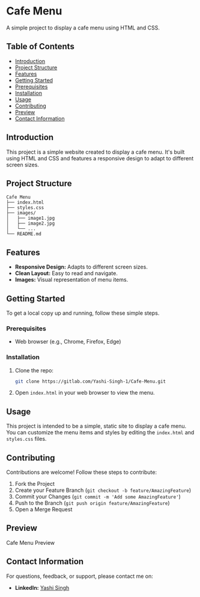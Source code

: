 # Cafe Menu

A simple project to display a cafe menu using HTML and CSS.

## Table of Contents
- [Introduction](#introduction)
- [Project Structure](#project-structure)
- [Features](#features)
- [Getting Started](#getting-started)
- [Prerequisites](#prerequisites)
- [Installation](#installation)
- [Usage](#usage)
- [Contributing](#contributing)
- [Preview](#preview)
- [Contact Information](#contact-information)

## Introduction
This project is a simple website created to display a cafe menu. It's built using HTML and CSS and features a responsive design to adapt to different screen sizes.

## Project Structure
```
Cafe Menu
├── index.html
├── styles.css
├── images/
│   ├── image1.jpg
│   ├── image2.jpg
│   └── ...
└── README.md
```

## Features
- **Responsive Design:** Adapts to different screen sizes.
- **Clean Layout:** Easy to read and navigate.
- **Images:** Visual representation of menu items.

## Getting Started
To get a local copy up and running, follow these simple steps.

### Prerequisites
- Web browser (e.g., Chrome, Firefox, Edge)

### Installation
1. Clone the repo:
   ```bash
   git clone https://gitlab.com/Yashi-Singh-1/Cafe-Menu.git
   ```

2. Open `index.html` in your web browser to view the menu.

## Usage
This project is intended to be a simple, static site to display a cafe menu. You can customize the menu items and styles by editing the `index.html` and `styles.css` files.

## Contributing
Contributions are welcome! Follow these steps to contribute:

1. Fork the Project
2. Create your Feature Branch (`git checkout -b feature/AmazingFeature`)
3. Commit your Changes (`git commit -m 'Add some AmazingFeature'`)
4. Push to the Branch (`git push origin feature/AmazingFeature`)
5. Open a Merge Request

## Preview
Cafe Menu Preview

## Contact Information
For questions, feedback, or support, please contact me on:

- **LinkedIn:** [Yashi Singh](https://www.linkedin.com/in/yashi-singh-b4143a246)
